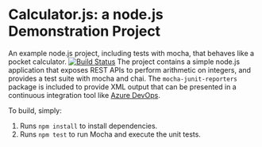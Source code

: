 Calculator.js: a node.js Demonstration Project
==============================================
An example node.js project, including tests with mocha, that behaves like
a pocket calculator.
[![Build Status](https://dev.azure.com/AMSADODemo/Integrating%20External%20Source%20Control%20with%20Azure%20Pipelines/_apis/build/status%2Fesarath.calculator-demo-?branchName=master)](https://dev.azure.com/AMSADODemo/Integrating%20External%20Source%20Control%20with%20Azure%20Pipelines/_build/latest?definitionId=51&branchName=master)
The project contains a simple node.js application that exposes REST APIs
to perform arithmetic on integers, and provides a test suite with mocha
and chai.  The `mocha-junit-reporters` package is included to provide XML
output that can be presented in a continuous integration tool like
[Azure DevOps](https://azure.com/devops).

To build, simply:

1. Runs `npm install` to install dependencies.
2. Runs `npm test` to run Mocha and execute the unit tests.

